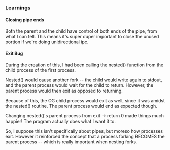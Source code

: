 ### Learnings

#### Closing pipe ends

Both the parent and the child have control of both ends of the pipe, from what I can tell. This means
it's super duper important to close the unused portion if we're doing unidirectional ipc.

#### Exit Bug
During the creation of this, I had been calling the nested() function from the child process of the first process.

Nested() would cause another fork -- the child would write again to stdout, and the parent process would
wait for the child to return. However, the parent process would then exit as opposed to returning.

Because of this, the OG child process would exit as well, since it was amidst the nested() routine. The parent
process would end as expected though.

Changing nested()'s parent process from exit -> return 0 made things much happier! The program actually does 
what I want it to.

So, I suppose this isn't specifically about pipes, but moreso how processes exit. However it reinforced the
concept that a process forking BECOMES the parent process -- which is really important when nesting forks.

